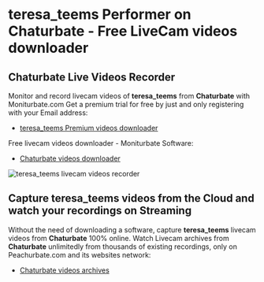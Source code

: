 # teresa_teems Performer on Chaturbate - Free LiveCam videos downloader

## Chaturbate Live Videos Recorder

Monitor and record livecam videos of **teresa_teems** from **Chaturbate** with Moniturbate.com
Get a premium trial for free by just and only registering with your Email address:
* [teresa_teems Premium videos downloader](https://moniturbate.com/request-demo-licence-key.html)

Free livecam videos downloader - Moniturbate Software:
* [Chaturbate videos downloader](https://moniturbate.com/moniturbate-download-software.html)

![teresa_teems livecam videos recorder](https://peachurnet.com/templates/moniturbate-software.png)


## Capture teresa_teems videos from the Cloud and watch your recordings on Streaming

Without the need of downloading a software, capture **teresa_teems** livecam videos from **Chaturbate** 100% online.
Watch Livecam archives from **Chaturbate** unlimitedly from thousands of existing recordings, only on Peachurbate.com and its websites network:
* [Chaturbate videos archives](https://peachurnet.com/)